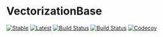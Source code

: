 # VectorizationBase

[![Stable](https://img.shields.io/badge/docs-stable-blue.svg)](https://chriselrod.github.io/VectorizationBase.jl/stable)
[![Latest](https://img.shields.io/badge/docs-latest-blue.svg)](https://chriselrod.github.io/VectorizationBase.jl/latest)
[![Build Status](https://travis-ci.com/chriselrod/VectorizationBase.jl.svg?branch=master)](https://travis-ci.com/chriselrod/VectorizationBase.jl)
[![Build Status](https://ci.appveyor.com/api/projects/status/github/chriselrod/VectorizationBase.jl?svg=true)](https://ci.appveyor.com/project/chriselrod/VectorizationBase-jl)
[![Codecov](https://codecov.io/gh/chriselrod/VectorizationBase.jl/branch/master/graph/badge.svg)](https://codecov.io/gh/chriselrod/VectorizationBase.jl)
